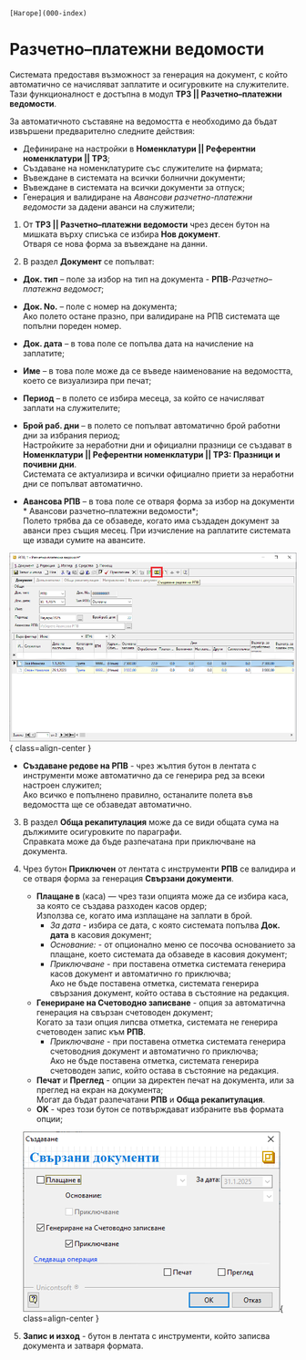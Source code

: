 ```{only} html
[Нагоре](000-index)
```

# Разчетно–платежни ведомости

Системата предоставя възможност за генерация на документ, с който автоматично се начисляват заплатите и осигуровките на служителите.  
Тази функционалност е достъпна в модул **ТРЗ || Разчетно–платежни ведомости**.  

За автоматичното съставяне на ведомостта е необходимо да бъдат извършени предварително следните действия:  

 - Дефиниране на настройки в **Номенклатури || Референтни номенклатури || ТРЗ**;  
 - Създаване на номенклатурите със служителите на фирмата;  
 - Въвеждане в системата на всички болнични документи;  
 - Въвеждане в системата на всички документи за отпуск;  
 - Генерация и валидиране на *Авансови разчетно-платежни ведомости* за дадени аванси на служители;   

1) От **ТРЗ || Разчетно–платежни ведомости** чрез десен бутон на мишката върху списъка се избира **Нов документ**.  
Отваря се нова форма за въвеждане на данни.  

2) В раздел **Документ** се попълват:  

 - **Док. тип** – поле за избор на тип на документа - **РПВ**-*Разчетно–платежна ведомост*;  

 - **Док. No.** – поле с номер на документа;  
 Ако полето остане празно, при валидиране на РПВ системата ще попълни пореден номер.  

 - **Док. дата** – в това поле се попълва дата на начисление на заплатите; 

 - **Име** – в това поле може да се въведе наименование на ведомостта, което се визуализира при печат;  

 - **Период** – в полето се избира месеца, за който се начисляват заплати на служителите;  

 - **Брой раб. дни** – в полето се попълват автоматично брой работни дни за избрания период;  
 Настройките за неработни дни и официални празници се създават в **Номенклатури || Референтни номенклатури || ТРЗ: Празници и почивни дни**.  
 Системата се актуализира и всички официално приети за неработни дни се попълват автоматично.  

 - **Авансова РПВ** – в това поле се отваря форма за избор на документи * Авансови разчетно–платежни ведомости*;  
 Полето трябва да се обзаведе, когато има създаден документ за аванси през същия месец. При изчисление на раплатите системата ще извади сумите на авансите.  

 ![](902-payroll-documents1.png){ class=align-center }

 - **Създаване редове на РПВ** - чрез жълтия бутон в лентата с инструменти може автоматично да се генерира ред за всеки настроен служител;  
 Ако всичко е попълнено правилно, останалите полета във ведомостта  ще се обзаведат автоматично.  
 
3) В раздел **Обща рекапитулация** може да се види общата сума на дължимите осигуровките по параграфи.  
Справката може да бъде разпечатана при приключване на документа.  

4) Чрез бутон **Приключен** от лентата с инструменти **РПВ** се валидира и се отваря форма за генерация **Свързани документи**.  
    - **Плащане в** (каса) — чрез тази опцията може да се избира каса, за която се създава разходен касов ордер;  
    Използва се, когато има изплащане на заплати в брой.    
        - *За дата* - избира се дата, с която системата попълва **Док. дата** в касовия документ; 
        - *Основание:* - от опционално меню се посочва основанието за плащане, което системата да обзаведе в касовия документ;
        - *Приключване* - при поставена отметка системата генерира касов документ и автоматично го приключва;  
        Ако не бъде поставена отметка, системата генерира свързания документ, който остава в състояние на редакция. 
    - **Генериране на Счетоводно записване** - опция за автоматична генерация на свързан счетоводен документ;  
    Когато за тази опция липсва отметка, системата не генерира счетоводен запис към **РПВ**.  
        - *Приключване* - при поставена отметка системата генерира счетоводния документ и автоматично го приключва;  
        Ако не бъде поставена отметка, системата генерира счетоводен запис, който остава в състояние на редакция. 
    - **Печат** и **Преглед** - опции за директен печат на документа, или за преглед на екран на документа;    
    Могат да бъдат разпечатани **РПВ** и **Обща рекапитулация**.  
    - **OK** - чрез този бутон се потвърждават избраните във формата опции;  
    
    ![](902-payroll-documents2.png){ class=align-center }
 
5) **Запис и изход** - бутон в лентата с инструменти, който записва документа и затваря формата.  


